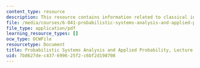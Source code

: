 ```yaml
---
content_type: resource
description: This resource contains information related to classical inference - II.
file: /media/courses/6-041-probabilistic-systems-analysis-and-applied-probability-fall-2010/7b8627dec437699625f2c6bf2d198708_MIT6_041F10_L24.pdf
file_type: application/pdf
learning_resource_types: []
ocw_type: OCWFile
resourcetype: Document
title: Probabilistic Systems Analysis and Applied Probability, Lecture 24
uid: 7b8627de-c437-6996-25f2-c6bf2d198708
---
```


